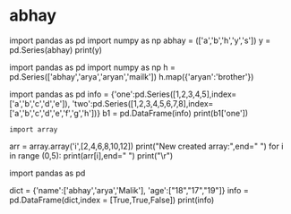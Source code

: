 # abhay

import pandas as pd
import numpy as np
abhay = (['a','b','h','y','s'])
y = pd.Series(abhay)
print(y)



import pandas as pd
import numpy as np
h = pd.Series(['abhay','arya','aryan','mailk'])
h.map({'aryan':'brother'})




import pandas as pd
info = {'one':pd.Series([1,2,3,4,5],index=['a','b','c','d','e']),
        'two':pd.Series([1,2,3,4,5,6,7,8],index=['a','b','c','d','e','f','g','h'])}
b1 = pd.DataFrame(info)
print(b1['one'])    




    import array
arr = array.array('i',[2,4,6,8,10,12])
print("New created array:",end=" ")
for i in range (0,5):
  print(arr[i],end=" ")
print("\r")






import pandas as pd

dict = {'name':['abhay','arya','Malik'],
        'age':["18","17","19"]}
info = pd.DataFrame(dict,index = [True,True,False]) 
print(info)
